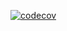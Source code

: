 [![codecov](https://mangocandy.site/gh/cov-test-org/new-project/graph/badge.svg?token=YR52DTAC66)](https://mangocandy.site/gh/cov-test-org/new-project)